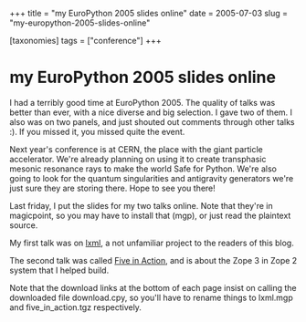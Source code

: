 +++
title = "my EuroPython 2005 slides online"
date = 2005-07-03
slug = "my-europython-2005-slides-online"

[taxonomies]
tags = ["conference"]
+++

# my EuroPython 2005 slides online

I had a terribly good time at EuroPython 2005. The quality of talks was
better than ever, with a nice diverse and big selection. I gave two of
them. I also was on two panels, and just shouted out comments through
other talks :). If you missed it, you missed quite the event.

Next year's conference is at CERN, the place with the giant particle
accelerator. We're already planning on using it to create transphasic
mesonic resonance rays to make the world Safe for Python. We're also
going to look for the quantum singularities and antigravity generators
we're just sure they are storing there. Hope to see you there!

Last friday, I put the slides for my two talks online. Note that they're
in magicpoint, so you may have to install that (mgp), or just read the
plaintext source.

My first talk was on
[lxml](http://www.python-in-business.org/ep2005/talk.chtml?talk=2386&track=692),
a not unfamiliar project to the readers of this blog.

The second talk was called [Five in
Action](http://www.python-in-business.org/ep2005/talk.chtml?talk=2380&track=694),
and is about the Zope 3 in Zope 2 system that I helped build.

Note that the download links at the bottom of each page insist on
calling the downloaded file download.cpy, so you'll have to rename
things to lxml.mgp and five_in_action.tgz respectively.
